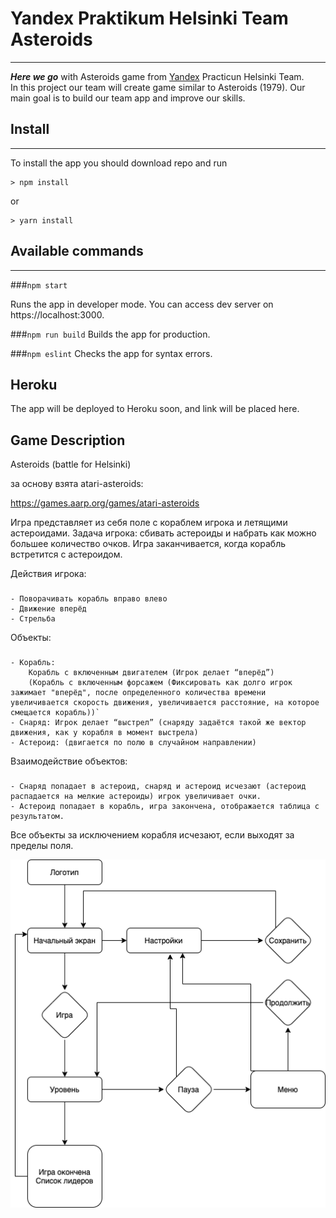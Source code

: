 # Yandex Praktikum Helsinki Team Asteroids

---

**_Here we go_** with Asteroids game from [Yandex](https://yandex.ru/) Practicun Helsinki Team. <br>
In this project our team will create game similar to Asteroids (1979). Our main goal is to build
our team app and improve our skills. 

## Install

---

To install the app you should download repo and run
```
> npm install
```
or 
```
> yarn install
```

## Available commands

---

###`npm start`

Runs the app in developer mode. You can access dev server on https://localhost:3000.

###`npm run build`
Builds the app for production.

###`npm eslint`
Checks the app for syntax errors.

## Heroku

The app will be deployed to Heroku soon, and link will be placed here.

## Game Description

Asteroids (battle for Helsinki)

за основу взята atari-asteroids:

https://games.aarp.org/games/atari-asteroids

Игра представляет из себя поле с кораблем игрока и летящими астероидами.
Задача игрока: сбивать астероиды и набрать как можно большее количество очков. Игра заканчивается, когда корабль встретится с астероидом.

Действия игрока:
###
	- Поворачивать корабль вправо влево
	- Движение вперёд
	- Стрельба

Объекты:
### 
    - Корабль:
        Корабль с включенным двигателем (Игрок делает “вперёд”)
        (Корабль с включенным форсажем (Фиксировать как долго игрок зажимает "вперёд", после определенного количества времени увеличивается скорость движения, увеличивается расстояние, на которое смещается корабль))`
	- Снаряд: Игрок делает “выстрел” (снаряду задаётся такой же вектор движения, как у корабля в момент выстрела)
	- Астероид: (двигается по полю в случайном направлении)


Взаимодействие объектов:
###
	- Снаряд попадает в астероид, снаряд и астероид исчезают (астероид распадается на мелкие астероиды) игрок увеличивает очки.
	- Астероид попадает в корабль, игра закончена, отображается таблица с результатом.

Все объекты за исключением корабля исчезают, если выходят за пределы поля. 

![Схема игры](game_references/shema.png)
		 

